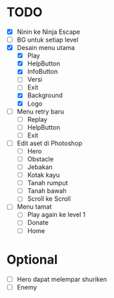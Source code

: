 # TODO

- [x] Ninin ke Ninja Escape 
- [ ] BG untuk setiap level
- [x] Desain menu utama
  - [x] Play
  - [x] HelpButton
  - [x] InfoButton
  - [ ] Versi
  - [ ] Exit
  - [x] Background
  - [x] Logo
- [ ] Menu retry baru
  - [ ] Replay
  - [ ] HelpButton
  - [ ] Exit
- [ ] Edit aset di Photoshop
  - [ ] Hero
  - [ ] Obstacle
  - [ ] Jebakan
  - [ ] Kotak kayu
  - [ ] Tanah rumput
  - [ ] Tanah bawah
  - [ ] Scroll ke Scroll
- [ ] Menu tamat
  - [ ] Play again ke level 1
  - [ ] Donate
  - [ ] Home

# Optional

- [ ] Hero dapat melempar shuriken
- [ ] Enemy